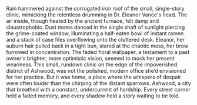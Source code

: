 Rain hammered against the corrugated iron roof of the small, single-story clinic, mimicking the relentless drumming in Dr. Eleanor Vance's head.  The air inside, though heated by the ancient furnace, felt damp and claustrophobic.  Dust motes danced in the single shaft of sunlight piercing the grime-coated window, illuminating a half-eaten bowl of instant ramen and a stack of case files overflowing onto the cluttered desk.  Eleanor, her auburn hair pulled back in a tight bun, stared at the chaotic mess, her brow furrowed in concentration.  The faded floral wallpaper, a testament to a past owner's brighter, more optimistic vision, seemed to mock her present weariness.  This small, rundown clinic on the edge of the impoverished district of Ashwood, was not the polished, modern office she’d envisioned for her practice. But it was home, a place where the whispers of despair were often louder than the chirping of the distant sparrows.  Ashwood, a city that breathed with a constant, undercurrent of hardship. Every street corner held a faded memory, and every shadow held a story waiting to be told.
